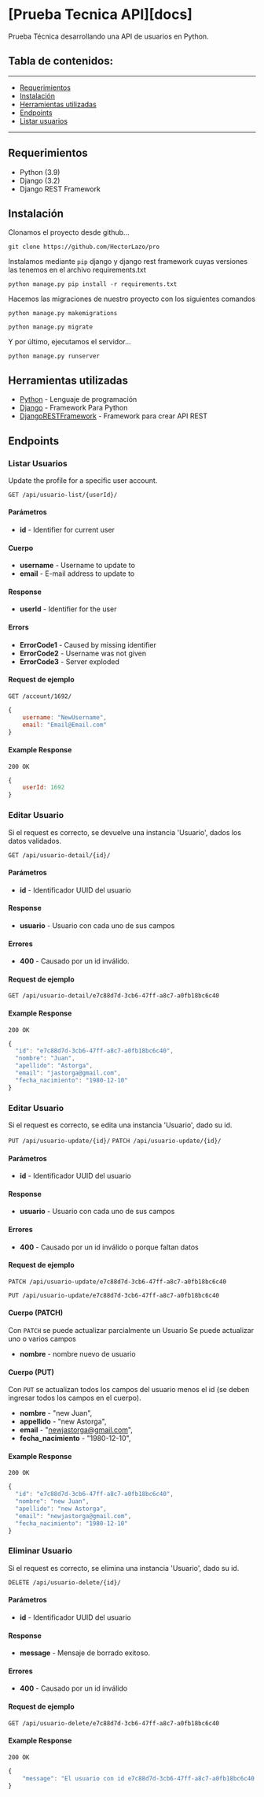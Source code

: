 # [Prueba Tecnica API][docs]


Prueba Técnica desarrollando una API de usuarios en Python.

## Tabla de contenidos:
---

- [Requerimientos](#requerimientos)
- [Instalación](#instalación)
- [Herramientas utilizadas](#herramientas-utilizadas)
- [Endpoints](#endpoints)
- 	[Listar usuarios](#listar-usuarios)

---

## Requerimientos

* Python (3.9)
* Django (3.2)
* Django REST Framework


## Instalación

Clonamos el proyecto desde github... 

    git clone https://github.com/HectorLazo/pro
    
Instalamos mediante `pip` django y django rest framework cuyas versiones las tenemos en el archivo requirements.txt
    
    python manage.py pip install -r requirements.txt
    
Hacemos las migraciones de nuestro proyecto con los siguientes comandos

    python manage.py makemigrations
    
    python manage.py migrate

Y por último, ejecutamos el servidor...

    python manage.py runserver
    
## Herramientas utilizadas

* [Python](https://www.python.org/) - Lenguaje de programación
* [Django](https://www.djangoproject.com/) - Framework Para Python
* [DjangoRESTFramework](https://www.django-rest-framework.org/) - Framework para crear API REST

## Endpoints


### Listar Usuarios
Update the profile for a specific user account.

`GET /api/usuario-list/{userId}/`


#### Parámetros
- **id** - Identifier for current user

#### Cuerpo
- **username** - Username to update to
- **email** - E-mail address to update to

#### Response
- **userId** - Identifier for the user

#### Errors
- **ErrorCode1** - Caused by missing identifier
- **ErrorCode2** - Username was not given
- **ErrorCode3** - Server exploded

#### Request de ejemplo
`GET /account/1692/`

```javascript
{
	username: "NewUsername",
	email: "Email@Email.com"
}
```





#### Example Response
`200 OK`

```javascript
{
	userId: 1692
}
```

### Editar Usuario

Si el request es correcto, se devuelve una instancia 'Usuario', dados los datos validados.

`GET /api/usuario-detail/{id}/`


#### Parámetros
- **id** - Identificador UUID del usuario

#### Response
- **usuario** - Usuario con cada uno de sus campos

#### Errores
- **400** - Causado por un id inválido.

#### Request de ejemplo
`GET /api/usuario-detail/e7c88d7d-3cb6-47ff-a8c7-a0fb18bc6c40`

#### Example Response
`200 OK`

```javascript
{
  "id": "e7c88d7d-3cb6-47ff-a8c7-a0fb18bc6c40",
  "nombre": "Juan",
  "apellido": "Astorga",
  "email": "jastorga@gmail.com",
  "fecha_nacimiento": "1980-12-10"
}
```

### Editar Usuario

Si el request es correcto, se edita una instancia 'Usuario', dado su id.

`PUT /api/usuario-update/{id}/`
`PATCH /api/usuario-update/{id}/`

#### Parámetros
- **id** - Identificador UUID del usuario

#### Response
- **usuario** - Usuario con cada uno de sus campos

#### Errores
- **400** - Causado por un id inválido o porque faltan datos

#### Request de ejemplo
`PATCH /api/usuario-update/e7c88d7d-3cb6-47ff-a8c7-a0fb18bc6c40`

`PUT /api/usuario-update/e7c88d7d-3cb6-47ff-a8c7-a0fb18bc6c40`

#### Cuerpo (PATCH)
Con `PATCH` se puede actualizar parcialmente un Usuario
Se puede actualizar uno o varios campos

- **nombre** - nombre nuevo de usuario

#### Cuerpo (PUT)

Con `PUT` se actualizan todos los campos del usuario menos el id (se deben ingresar todos los campos en el cuerpo).

- **nombre** - "new Juan",
- **appellido** - "new Astorga",
- **email** - "newjastorga@gmail.com",
- **fecha_nacimiento** - "1980-12-10",


#### Example Response
`200 OK`

```javascript
{
  "id": "e7c88d7d-3cb6-47ff-a8c7-a0fb18bc6c40",
  "nombre": "new Juan",
  "apellido": "new Astorga",
  "email": "newjastorga@gmail.com",
  "fecha_nacimiento": "1980-12-10"
}
```


### Eliminar Usuario

Si el request es correcto, se elimina una instancia 'Usuario', dado su id.

`DELETE /api/usuario-delete/{id}/`


#### Parámetros
- **id** - Identificador UUID del usuario

#### Response
- **message** - Mensaje de borrado exitoso.

#### Errores
- **400** - Causado por un id inválido

#### Request de ejemplo
`GET /api/usuario-delete/e7c88d7d-3cb6-47ff-a8c7-a0fb18bc6c40`


#### Example Response
`200 OK`

```javascript
{
    "message": "El usuario con id e7c88d7d-3cb6-47ff-a8c7-a0fb18bc6c40 se ha eliminado exitosamente"
}
```

